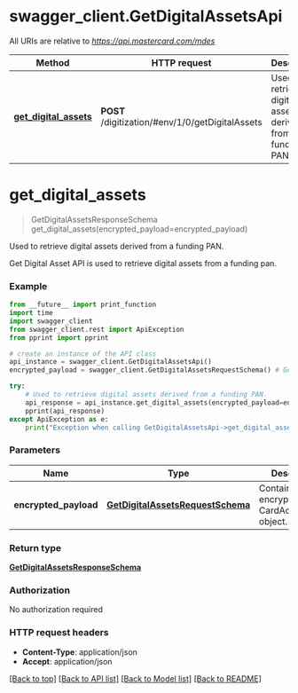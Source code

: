 # swagger_client.GetDigitalAssetsApi

All URIs are relative to *https://api.mastercard.com/mdes*

Method | HTTP request | Description
------------- | ------------- | -------------
[**get_digital_assets**](GetDigitalAssetsApi.md#get_digital_assets) | **POST** /digitization/#env/1/0/getDigitalAssets | Used to retrieve digital assets derived from a funding PAN.


# **get_digital_assets**
> GetDigitalAssetsResponseSchema get_digital_assets(encrypted_payload=encrypted_payload)

Used to retrieve digital assets derived from a funding PAN.

Get Digital Asset API is used to retrieve digital assets from a funding pan.  

### Example
```python
from __future__ import print_function
import time
import swagger_client
from swagger_client.rest import ApiException
from pprint import pprint

# create an instance of the API class
api_instance = swagger_client.GetDigitalAssetsApi()
encrypted_payload = swagger_client.GetDigitalAssetsRequestSchema() # GetDigitalAssetsRequestSchema | Contains an encrypted CardAccountData object.  (optional)

try:
    # Used to retrieve digital assets derived from a funding PAN.
    api_response = api_instance.get_digital_assets(encrypted_payload=encrypted_payload)
    pprint(api_response)
except ApiException as e:
    print("Exception when calling GetDigitalAssetsApi->get_digital_assets: %s\n" % e)
```

### Parameters

Name | Type | Description  | Notes
------------- | ------------- | ------------- | -------------
 **encrypted_payload** | [**GetDigitalAssetsRequestSchema**](GetDigitalAssetsRequestSchema.md)| Contains an encrypted CardAccountData object.  | [optional] 

### Return type

[**GetDigitalAssetsResponseSchema**](GetDigitalAssetsResponseSchema.md)

### Authorization

No authorization required

### HTTP request headers

 - **Content-Type**: application/json
 - **Accept**: application/json

[[Back to top]](#) [[Back to API list]](../README.md#documentation-for-api-endpoints) [[Back to Model list]](../README.md#documentation-for-models) [[Back to README]](../README.md)

